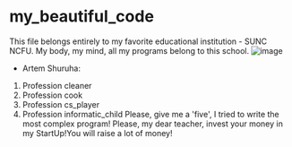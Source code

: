 # my_beautiful_code
This file belongs entirely to my favorite educational institution - SUNC NCFU. My body, my mind, all my programs belong to this school.
![image](https://user-images.githubusercontent.com/91934759/136336196-f413879f-21e1-41a7-abd4-36e1bee8db08.png)
* Artem Shuruha:
1. Profession cleaner
2. Profession cook
3. Profession cs_player
4. Profession informatic_child
Please, give me a 'five', I tried to write the most complex program! Please, my dear teacher, invest your money in my StartUp!You will raise a lot of money!

